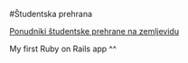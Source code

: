 #Študentska prehrana

[Ponudniki študentske prehrane na zemljevidu](http://prehrana.mr.si/)

My first Ruby on Rails app ^^